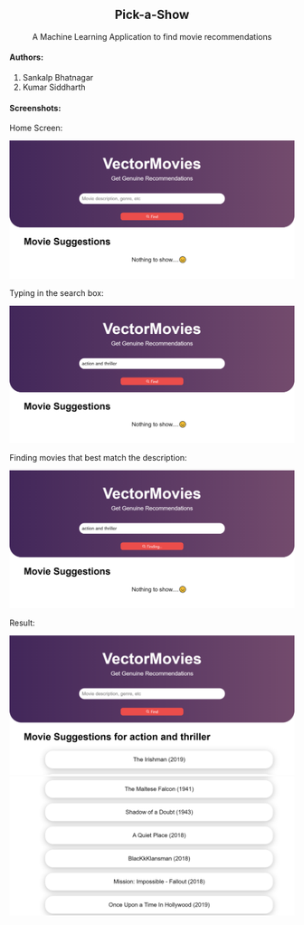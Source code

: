 <center>
    <h2>Pick-a-Show</h2>
    <p>A Machine Learning Application to find movie recommendations</p>
</center>

<h4>Authors:</h4>
<ol>
    <li>Sankalp Bhatnagar</li>
    <li>Kumar Siddharth</li>
</ol>

<h4>Screenshots:</h4>
<p>Home Screen:</p>

![img1](./docs/m2v-1.png)
<p>Typing in the search box:</p>

![img2](./docs/m2v-2.png)
<p>Finding movies that best match the description:</p>

![img3](./docs/m2v-3.png)
<p>Result:</p>

![img4](./docs/m2v-4.png)
![img5](./docs/m2v-5.png)